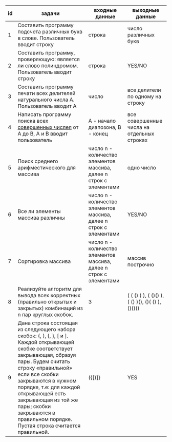 id | задачи | входные данные | выходные данные
---|----------------------------------------------------------------------------------------|----------------|----------------
1 | Составить программу подсчета различных букв в слове. Пользователь вводит строку | строка | число различных букв
2 | Составить программу, проверяющую: является ли слово полиндромом. Пользователь вводит строку | строка | YES/NO
3 | Составить программу печати всех делителей натурального числа A. Пользователь вводит А | число | все делители по одному на строку
4 | Написать программу поиска всех [совершенных числел](https://ru.wikipedia.org/wiki/%D0%A1%D0%BE%D0%B2%D0%B5%D1%80%D1%88%D0%B5%D0%BD%D0%BD%D0%BE%D0%B5_%D1%87%D0%B8%D1%81%D0%BB%D0%BE) от A до B, A и B вводит пользователь | A - начало диапозона, B - конец | все совершенные числа на отдельных строках
5 | Поиск среднего арифместического для массива | число n - количество элементов массива, далее n строк с элементами | одно число
6 | Все ли элементы массива различны | число n - количество элементов массива, далее n строк с элементами | YES/NO
7 | Сортировка массива | число n - количество элементов массива, далее n строк с элементами | массив построчно
8 | Реализуйте алгоритм для вывода всех корректных  (правильно открытых и закрытых) комбинаций из n пар круглых скобок. |  3 | ( ( () ) ), ( ()() ), ( () )(), ()( () ), ()()()
9 | Дана строка состоящая из следующего набора скобок: (, ), {, }, [ и ]. Каждой открывающей скобке соответствует закрывающая, образуя пары. Будем считать строку «правильной» если все скобки закрываются в нужном порядке, т.е: для каждой открывающей есть закрывающая из той же пары; скобки закрываются в правильном порядке. Пустая строка считается правильной. | ({[)]} | YES
